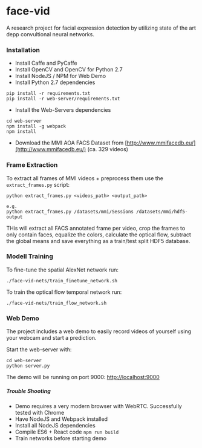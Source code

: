 # face-vid
A research project for facial expression detection by utilizing state of the art depp convultional neural networks.

### Installation

- Install Caffe and PyCaffe
- Install OpenCV and OpenCV for Python 2.7
- Install NodeJS / NPM for Web Demo
- Install Python 2.7 dependencies
```
pip install -r requirements.txt
pip install -r web-server/requirements.txt
```
- Install the Web-Servers dependencies
```
cd web-server
npm install -g webpack
npm install
```
- Download the MMI AOA FACS Dataset from [http://www.mmifacedb.eu/](http://www.mmifacedb.eu/) (ca. 329 videos)


### Frame Extraction
To extract all frames of MMI videos + preprocess them use the `extract_frames.py` script:

```
python extract_frames.py <videos_path> <output_path>

e.g.
python extract_frames.py /datasets/mmi/Sessions /datasets/mmi/hdf5-output
```

THis will extract all FACS annotated frame per video, crop the frames to only contain faces, equalize the colors, calculate the optical flow, subtract the global means and save everything as a train/test split HDF5 database.

### Modell Training

To fine-tune the spatial AlexNet network run:
```
./face-vid-nets/train_finetune_network.sh
```

To train the optical flow temporal network run:
```
./face-vid-nets/train_flow_network.sh
```

### Web Demo
The project includes a web demo to easily record videos of yourself using your webcam and start a prediction. 

Start the web-server with:
```
cd web-server
python server.py 
```

The demo will be running on port 9000: [http://localhost:9000](http://localhost:9000) 

##### Trouble Shooting
- Demo requires a very modern browser with WebRTC. Successfully tested with Chrome
- Have NodeJS and Webpack installed
- Install all NodeJS dependencies 
- Compile ES6 + React code `npm run build`
- Train networks before starting demo

